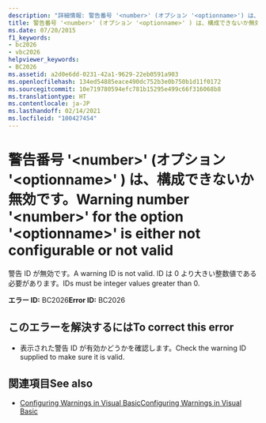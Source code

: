 ```yaml
---
description: "詳細情報: 警告番号 '<number>' (オプション '<optionname>') は、構成できないか無効です"
title: 警告番号 '<number>' (オプション '<optionname>' ) は、構成できないか無効です。
ms.date: 07/20/2015
f1_keywords:
- bc2026
- vbc2026
helpviewer_keywords:
- BC2026
ms.assetid: a2d0e6dd-0231-42a1-9629-22eb0591a903
ms.openlocfilehash: 134ed54885eace490dc752b3e0b750b1d11f0172
ms.sourcegitcommit: 10e719780594efc781b15295e499c66f316068b8
ms.translationtype: HT
ms.contentlocale: ja-JP
ms.lasthandoff: 02/14/2021
ms.locfileid: "100427454"
---
```

# <a name="warning-number-number-for-the-option-optionname-is-either-not-configurable-or-not-valid"></a><span data-ttu-id="7ccff-103">警告番号 '\<number>' (オプション '\<optionname>' ) は、構成できないか無効です。</span><span class="sxs-lookup"><span data-stu-id="7ccff-103">Warning number '\<number>' for the option '\<optionname>' is either not configurable or not valid</span></span>

<span data-ttu-id="7ccff-104">警告 ID が無効です。</span><span class="sxs-lookup"><span data-stu-id="7ccff-104">A warning ID is not valid.</span></span> <span data-ttu-id="7ccff-105">ID は 0 より大きい整数値である必要があります。</span><span class="sxs-lookup"><span data-stu-id="7ccff-105">IDs must be integer values greater than 0.</span></span>  
  
 <span data-ttu-id="7ccff-106">**エラー ID:** BC2026</span><span class="sxs-lookup"><span data-stu-id="7ccff-106">**Error ID:** BC2026</span></span>  
  
## <a name="to-correct-this-error"></a><span data-ttu-id="7ccff-107">このエラーを解決するには</span><span class="sxs-lookup"><span data-stu-id="7ccff-107">To correct this error</span></span>  
  
- <span data-ttu-id="7ccff-108">表示された警告 ID が有効かどうかを確認します。</span><span class="sxs-lookup"><span data-stu-id="7ccff-108">Check the warning ID supplied to make sure it is valid.</span></span>  
  
## <a name="see-also"></a><span data-ttu-id="7ccff-109">関連項目</span><span class="sxs-lookup"><span data-stu-id="7ccff-109">See also</span></span>

- [<span data-ttu-id="7ccff-110">Configuring Warnings in Visual Basic</span><span class="sxs-lookup"><span data-stu-id="7ccff-110">Configuring Warnings in Visual Basic</span></span>](/visualstudio/ide/configuring-warnings-in-visual-basic)
